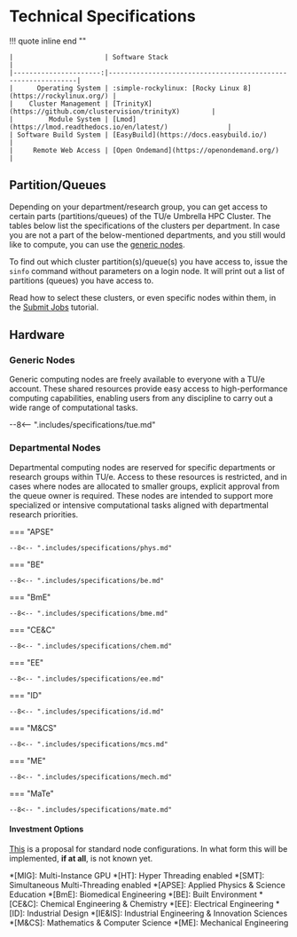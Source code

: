 # Technical Specifications

!!! quote inline end ""

    |                       | Software Stack                                               |
    |----------------------:|--------------------------------------------------------------|
    |      Operating System | :simple-rockylinux: [Rocky Linux 8](https://rockylinux.org/) |
    |    Cluster Management | [TrinityX](https://github.com/clustervision/trinityX)        |
    |         Module System | [Lmod](https://lmod.readthedocs.io/en/latest/)               |
    | Software Build System | [EasyBuild](https://docs.easybuild.io/)                      |
    |     Remote Web Access | [Open Ondemand](https://openondemand.org/)                   |

## Partition/Queues

Depending on your department/research group, you can get access to
certain parts (partitions/queues) of the TU/e Umbrella HPC Cluster.
The tables below list the specifications of the clusters per department.
In case you are not a part of the below-mentioned departments, and you
still would like to compute, you can use the [generic nodes](#generic-nodes).

To find out which cluster partition(s)/queue(s) you have access to,
issue the `sinfo` command without parameters on a login node. It will
print out a list of partitions (queues) you have access
to.

Read how to select these clusters, or even specific nodes within them,
in the [Submit Jobs](../steps/jobs/index.md) tutorial.

## Hardware

### Generic Nodes

Generic computing nodes are freely available to everyone with a TU/e account. These shared resources provide easy access
to high-performance computing capabilities, enabling users from any discipline to carry out a wide range of
computational tasks.

--8<-- ".includes/specifications/tue.md"

### Departmental Nodes

Departmental computing nodes are reserved for specific departments or research groups within TU/e. Access to these
resources is restricted, and in cases where nodes are allocated to smaller groups, explicit approval from the queue
owner is required. These nodes are intended to support more specialized or intensive computational tasks aligned with
departmental research priorities.

=== "APSE"

    --8<-- ".includes/specifications/phys.md"

=== "BE"

    --8<-- ".includes/specifications/be.md"

=== "BmE"

    --8<-- ".includes/specifications/bme.md"

=== "CE&C"

    --8<-- ".includes/specifications/chem.md"

=== "EE"

    --8<-- ".includes/specifications/ee.md"

=== "ID"

    --8<-- ".includes/specifications/id.md"

=== "M&CS"

    --8<-- ".includes/specifications/mcs.md"

=== "ME"

    --8<-- ".includes/specifications/mech.md"

=== "MaTe"

    --8<-- ".includes/specifications/mate.md"

#### Investment Options

[This](configs/2024.md) is a proposal for standard node
configurations. In what form this will be implemented, **if at all**, is not
known yet.

*[MIG]: Multi-Instance GPU
*[HT]: Hyper Threading enabled
*[SMT]: Simultaneous Multi-Threading enabled
*[APSE]: Applied Physics & Science Education
*[BmE]: Biomedical Engineering
*[BE]: Built Environment
*[CE&C]: Chemical Engineering & Chemistry
*[EE]: Electrical Engineering
*[ID]: Industrial Design
*[IE&IS]: Industrial Engineering & Innovation Sciences
*[M&CS]: Mathematics & Computer Science
*[ME]: Mechanical Engineering
